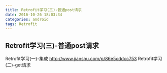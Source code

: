 ```yaml
---
title: Retrofit学习(三)-普通post请求
date: 2016-10-26 18:03:34
categories: android
tags: Retrofit
---
```



## Retrofit学习(三)-普通post请求

Retrofit学习(一)-集成
<http://www.jianshu.com/p/86e5cddcc753>
Retrofit学习(二)-get请求
